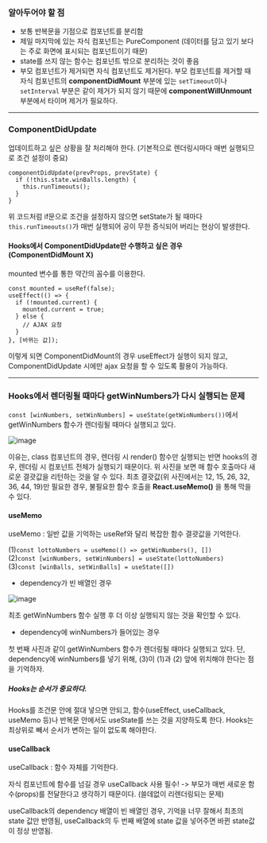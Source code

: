 
### 알아두어야 할 점
* 보통 반복문을 기점으로 컴포넌트를 분리함
* 제일 마지막에 있는 자식 컴포넌트는 PureComponent (데이터를 담고 있기 보다는 주로 화면에 표시되는 컴포넌트이기 때문)
* state를 쓰지 않는 함수는 컴포넌트 밖으로 분리하는 것이 좋음
* 부모 컴포넌트가 제거되면 자식 컴포넌트도 제거된다. 부모 컴포넌트를 제거할 때 자식 컴포넌트의 <b>componentDidMount</b> 부분에 있는 `setTimeout`이나 `setInterval` 부분은 같이 제거가 되지 않기 때문에 <b>componentWillUnmount</b> 부분에서 타이머 제거가 필요하다.

---

### ComponentDidUpdate
업데이트하고 싶은 상황을 잘 처리해야 한다. (기본적으로 렌더링시마다 매번 실행되므로 조건 설정이 중요)

```
componentDidUpdate(prevProps, prevState) {
  if (!this.state.winBalls.length) {
    this.runTimeouts();
  }
}
```
위 코드처럼 if문으로 조건을 설정하지 않으면 setState가 될 때마다 `this.runTimeouts()`가 매번 실행되어 공이 무한 증식되어 버리는 현상이 발생한다.

#### Hooks에서 ComponentDidUpdate만 수행하고 싶은 경우 (ComponentDidMount X)
mounted 변수를 통한 약간의 꼼수를 이용한다. 

```
const mounted = useRef(false);
useEffect(() => {
  if (!mounted.current) {
    mounted.current = true;
  } else {
    // AJAX 요청
  }
}, [바뀌는 값]);
```
이렇게 되면 ComponentDidMount의 경우 useEffect가 실행이 되지 않고, ComponentDidUpdate 시에만 ajax 요청을 할 수 있도록 활용이 가능하다.

---

### Hooks에서 렌더링될 때마다 getWinNumbers가 다시 실행되는 문제
`const [winNumbers, setWinNumbers] = useState(getWinNumbers())`에서 getWinNumbers 함수가 렌더링될 때마다 실행되고 있다.<br>

![image](https://user-images.githubusercontent.com/85874042/226830301-ab8c9462-b2d6-417e-a72b-8193b7ad96b6.png)

이유는, class 컴포넌트의 경우, 렌더링 시 render() 함수만 실행되는 반면 hooks의 경우, 렌더링 시 컴포넌트 전체가 실행되기 때문이다. 위 사진을 보면 매 함수 호출마다 새로운 결괏값을 리턴하는 것을 알 수 있다. 최초 결괏값(위 사진에서는 12, 15, 26, 32, 36, 44, 19)만 필요한 경우, 불필요한 함수 호출을 <b>React.useMemo()</b> 을 통해 막을 수 있다.

#### useMemo

useMemo : 일반 값을 기억하는 useRef와 달리 복잡한 함수 결괏값을 기억한다.

(1)`const lottoNumbers = useMemo(() => getWinNumbers(), [])`<br>
(2)`const [winNumbers, setWinNumbers] = useState(lottoNumbers)`<br>
(3)`const [winBalls, setWinBalls] = useState([])`

* dependency가 빈 배열인 경우

![image](https://user-images.githubusercontent.com/85874042/226836742-0174ca1b-0239-4ab1-9daa-f05b22c5b359.png)

최초 getWinNumbers 함수 실행 후 더 이상 실행되지 않는 것을 확인할 수 있다.

* dependency에 winNumbers가 들어있는 경우

첫 번째 사진과 같이 getWinNumbers 함수가 렌더링될 때마다 실행되고 있다.
단, dependency에 winNumbers를 넣기 위해, (3)이 (1)과 (2) 앞에 위치해야 한다는 점을 기억하자.

##### Hooks는 순서가 중요하다.

Hooks를 조건문 안에 절대 넣으면 안되고, 함수(useEffect, useCallback, useMemo 등)나 반복문 안에서도 useState를 쓰는 것을 지양하도록 한다.
Hooks는 최상위로 빼서 순서가 변하는 일이 없도록 해야한다.

#### useCallback

useCallback : 함수 자체를 기억한다.

자식 컴포넌트에 함수를 넘길 경우 useCallback 사용 필수! -> 부모가 매번 새로운 함수(props)를 전달한다고 생각하기 때문이다. (쓸데없이 리렌더링되는 문제)

useCallback의 dependency 배열이 빈 배열인 경우, 기억을 너무 잘해서 최초의 state 값만 반영됨, useCallback의 두 번째 배열에 state 값을 넣어주면 바뀐 state값이 정상 반영됨.
